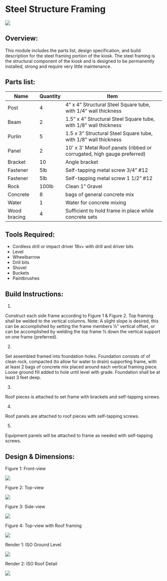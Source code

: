 # Steel Structure Framing

![](http://hellohub.org/sites/default/files/styles/large/public/Screenshot%20from%202013-10-02%2017%3A15%3A09.png?itok=-HjcDlg-)



## Overview:



This module includes the parts list, design specification, and build description for the steel framing portion of the kiosk. The steel framing is the structural component of the kiosk and is designed to be permanently installed, strong and require very little maintenance.


## Parts list:

| Name | Quantity | Item |
| -- | -- | -- |
| Post | 4 | 4” x 4” Structural Steel Square tube, with 1/4” wall thickness |
| Beam | 2 | 1.5” x 4” Structural Steel Square tube, with 1/8” wall thickness |
| Purlin | 5 | 1.5 x 3” Structural Steel Square tube, with 1/8” wall thickness |
| Panel| 2 | 10' x 3' Metal Roof panels (ribbed or corrugated, high gauge preferred) |
| Bracket | 10 | Angle bracket |
| Fastener | 5lb | Self-tapping metal screw 3/4” #12 |
| Fastener | 5lb| Self-tapping metal screw 1 1/2” #12|
| Rock | 100lb | Clean 1” Gravel |
| Concrete | 8 | bags of general concrete mix |
| Water | 1 | Water for concrete mixing |
| Wood bracing | 4 | Sufficient to hold frame in place while concrete sets |


## Tools Required:

* Cordless drill or impact driver 18v+ with drill and driver bits
* Level
* Wheelbarrow
* Drill bits
* Shovel
* Buckets
* Paintbrushes


## Build Instructions:


1.
Construct each side frame according to Figure 1 & Figure 2. Top framing shall be welded to the vertical columns. Note: A slight slope is desired, this can be accomplished by setting the frame members ½” vertical offset, or can be accomplished by welding the top frame ½ down the vertical support on one frame (preferred).

2.
Set assembled framed into foundation holes. Foundation consists of of clean rock, compacted (to allow for water to drain) supporting frame, with at least 2 bags of concrete mix placed around each vertical framing piece. Loose ground fill added to hole until level with grade. Foundation shall be at least 3 feet deep.

3.
Roof pieces is attached to set frame with brackets and self-tapping screws.

4.
Roof panels are attached to roof pieces with self-tapping screws.

5.
Equipment panels will be attached to frame as needed with self-tapping screws.


## Design & Dimensions:

Figure 1: Front-view

![](http://hellohub.org/sites/default/files/styles/large/public/Screenshot%20from%202013-09-18%2016%3A40%3A12.png)

Figure 2: Top-view

![](http://hellohub.org/sites/default/files/styles/large/public/Screenshot%20from%202013-09-18%2016%3A45%3A16.png?itok=EyGx08-C)

Figure 3: Side-view

![](http://hellohub.org/sites/default/files/styles/large/public/Screenshot%20from%202013-09-18%2016%3A43%3A13.png?itok=-XUmYcQd)

Figure 4: Top-view with Roof framing

![](http://hellohub.org/sites/default/files/styles/large/public/Screenshot%20from%202013-09-18%2016%3A52%3A14.png?itok=yX0IV6Ak)

Render 1: ISO Ground Level

![](http://hellohub.org/sites/default/files/styles/large/public/Screenshot%20from%202013-10-02%2017%3A15%3A09.png?itok=-HjcDlg-)

Render 2: ISO Roof Detail

![](http://hellohub.org/sites/default/files/styles/large/public/Screenshot%20from%202013-10-02%2017%3A14%3A40.png?itok=OJk99xDq)